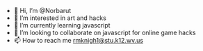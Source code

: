 - 👋 Hi, I’m @Norbarut
- 👀 I’m interested in art and hacks
- 🌱 I’m currently learning javascript
- 💞️ I’m looking to collaborate on javascript for online game hacks
- 📫 How to reach me rmknigh1@stu.k12.wv.us

<!---
Norbarut/Norbarut is a ✨ special ✨ repository because its `README.md` (this file) appears on your GitHub profile.
You can click the Preview link to take a look at your changes.
--->

